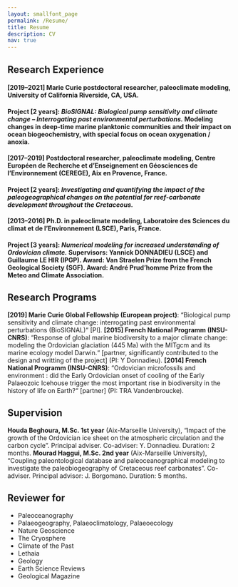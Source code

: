```yaml
---
layout: smallfont_page
permalink: /Resume/
title: Resume
description: CV
nav: true
---
```


<h2>Research Experience</h2>

<h4>[2019–2021] Marie Curie postdoctoral researcher, paleoclimate modeling, University of California Riverside, CA, USA.<h4> 
<b>Project [2 years]</b>: <i>BioSIGNAL: Biological pump sensitivity and climate change – Interrogating past environmental perturbations.</i> Modeling changes in deep-time marine planktonic communities and their impact on ocean biogeochemistry, with special focus on ocean oxygenation / anoxia.

<h4>[2017–2019] Postdoctoral researcher, paleoclimate modeling, Centre Européen de Recherche et d’Enseignement en Géosciences de l’Environnement (CEREGE), Aix en Provence, France. <h4> 
<b>Project [2 years]</b>: <i>Investigating and quantifying the impact of the paleogeographical changes on the potential for reef-carbonate development throughout the Cretaceous.</i> 

<h4>[2013–2016] Ph.D. in paleoclimate modeling, Laboratoire des Sciences du climat et de l’Environnement (LSCE), Paris, France.<h4> 
<b>Project [3 years]</b>: <i>Numerical modeling for increased understanding of Ordovician climate.</i> Supervisors: Yannick DONNADIEU (LSCE) and Guillaume LE HIR (IPGP).
<b>Award</b>: Van Straelen Prize from the French Geological Society (SGF).
<b>Award</b>: André Prud’homme Prize from the Meteo and Climate Association.

<h2>Research Programs</h2>

<b>[2019] Marie Curie Global Fellowship (European project)</b>: “Biological pump sensitivity and climate change: interrogating past environmental perturbations (BioSIGNAL)“ [PI].
<b>[2015] French National Programm (INSU-CNRS)</b>: “Response of global marine biodiversity to a major climate change: modeling the Ordovician glaciation (445 Ma) with the MITgcm and its marine ecology model Darwin.“ [partner, significantly contributed to the design and writting of the project] (PI: Y Donnadieu).
<b>[2014] French National Programm (INSU-CNRS)</b>: “Ordovician microfossils and environment : did the Early Ordovician onset of cooling of the Early Palaeozoic Icehouse trigger the most important rise in biodiversity in the history of life on Earth?“ [partner] (PI: TRA Vandenbroucke).

<h2>Supervision</h2>

<b>Houda Beghoura, M.Sc. 1st year</b> (Aix-Marseille University), “Impact of the growth of the Ordovician ice sheet on the atmospheric circulation and the carbon cycle”. Principal adviser. Co-adviser: Y. Donnadieu. Duration: 2 months.
<b>Mourad Haggui, M.Sc. 2nd year</b> (Aix-Marseille University), “Coupling paleontological database and paleoceanographical modeling to investigate the paleobiogeography of Cretaceous reef carbonates”. Co-adviser. Principal advisor: J. Borgomano. Duration: 5 months.

<h2>Reviewer for</h2>

<ul>
<li>Paleoceanography</li>
<li>Palaeogeography, Palaeoclimatology, Palaeoecology</li>
<li>Nature Geoscience</li>
<li>The Cryosphere</li>
<li>Climate of the Past</li>
<li>Lethaia</li>
<li>Geology</li>
<li>Earth Science Reviews</li>
<li>Geological Magazine</li>
</ul>
